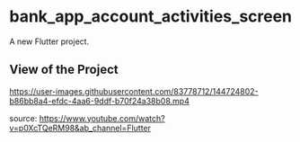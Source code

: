 # bank_app_account_activities_screen

A new Flutter project.

## View of the Project






https://user-images.githubusercontent.com/83778712/144724802-b86bb8a4-efdc-4aa6-9ddf-b70f24a38b08.mp4


source: https://www.youtube.com/watch?v=p0XcTQeRM98&ab_channel=Flutter


